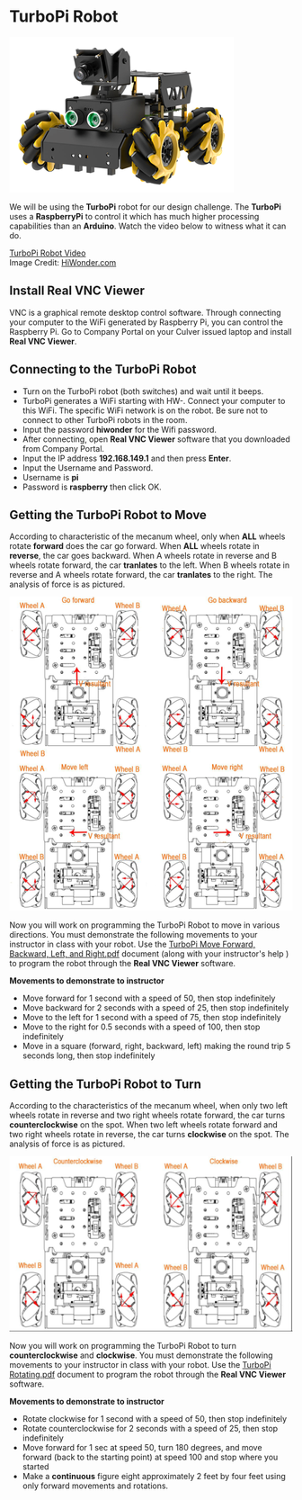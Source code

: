 # TurboPi Robot

![](../TurboPi.png)

We will be using the **TurboPi** robot for our design challenge. The **TurboPi** uses a **RaspberryPi** to control it which has much higher processing capabilities than an **Arduino**. Watch the video below to witness what it can do. 

[TurboPi Robot Video](https://www.youtube.com/watch?v=an129hkrHlg) <br>Image Credit: [HiWonder.com](https://www.hiwonder.com/products/turbopi?variant=40112905388119)

## Install Real VNC Viewer

VNC is a graphical remote desktop control software. Through connecting your
computer to the WiFi generated by Raspberry Pi, you can control the Raspberry Pi. Go to Company Portal on your Culver issued laptop and install **Real VNC Viewer**. 

## Connecting to the TurboPi Robot

* Turn on the TurboPi robot (both switches) and wait until it beeps.
* TurboPi generates a WiFi starting with HW-. Connect your computer to this WiFi. The specific WiFi network is on the robot. Be sure not to connect to other TurboPi robots in the room. 
* Input the password **hiwonder** for the Wifi password. 
* After connecting, open **Real VNC Viewer** software that you downloaded from Company Portal. 
* Input the IP address **192.168.149.1** and then press **Enter**.
* Input the Username and Password.
* Username is **pi**
* Password is **raspberry** then click OK.

## Getting the TurboPi Robot to Move

According to characteristic of the mecanum wheel, only when **ALL** wheels rotate
**forward** does the car go forward. When **ALL** wheels rotate in **reverse**, the car goes
backward. When A wheels rotate in reverse and B wheels rotate forward, the car **tranlates**
to the left. When B wheels rotate in reverse and A wheels rotate forward, the car
**tranlates** to the right. The analysis of force is as pictured.

![](../MecanumForwardBackSlide.png)

Now you will work on programming the TurboPi Robot to move in various directions. 
You must demonstrate the following movements to your instructor in class with your robot. Use the [TurboPi Move Forward, Backward, Left, and Right.pdf](https://drive.google.com/file/d/1tCgWk_yjmzWOclA-Nno3G_lW1cvJ29Ni/view?usp=drive_link) document (along with your instructor's help ) to program the robot through the **Real VNC Viewer** software. 

**Movements to demonstrate to instructor**
* Move forward for 1 second with a speed of 50, then stop indefinitely
* Move backward for 2 seconds with a speed of 25, then stop indefinitely
* Move to the left for 1 second with a speed of 75, then stop indefinitely
* Move to the right for 0.5 seconds with a speed of 100, then stop indefinitely
* Move in a square (forward, right, backward, left) making the round trip 5 seconds long, then stop indefinitely

## Getting the TurboPi Robot to Turn

According to the characteristics of the mecanum wheel, when only two left wheels
rotate in reverse and two right wheels rotate forward, the car turns
**counterclockwise** on the spot. When two left wheels rotate forward and two
right wheels rotate in reverse, the car turns **clockwise** on the spot. The analysis of
force is as pictured.

![](../MecanumTurn.png)

Now you will work on programming the TurboPi Robot to turn **counterclockwise** and **clockwise**. 
You must demonstrate the following movements to your instructor in class with your robot. Use the [TurboPi Rotating.pdf](https://drive.google.com/file/d/1CbrnBQZT-vjS1WbPN6FqY1I4YLGYoaZE/view?usp=drive_link) document to program the robot through the **Real VNC Viewer** software. 

**Movements to demonstrate to instructor**
* Rotate clockwise for 1 second with a speed of 50, then stop indefinitely
* Rotate counterclockwise for 2 seconds with a speed of 25, then stop indefinitely
* Move forward for 1 sec at speed 50, turn 180 degrees, and move forward (back to the starting point) at speed 100 and stop where you started
* Make a **continuous** figure eight approximately 2 feet by four feet using only forward movements and rotations.
